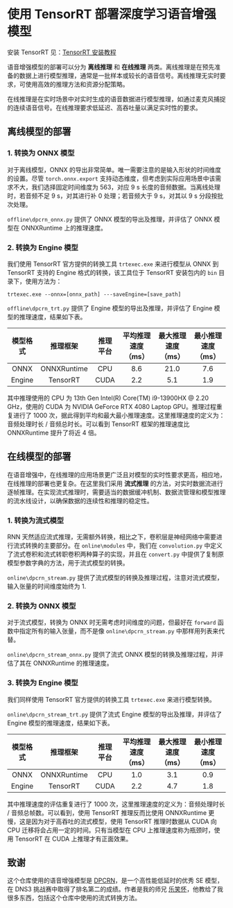 # 使用 TensorRT 部署深度学习语音增强模型

安装 TensorRT 见：[TensorRT 安装教程](./TRTSETUP_zh.md)

语音增强模型的部署可以分为 **离线推理** 和 **在线推理** 两类。离线推理是在预先准备的数据上进行模型推理，通常是一批样本或较长的语音信号。离线推理无实时要求，可使用高效的推理方法和资源分配策略。

在线推理是在实时场景中对实时生成的语音数据进行模型推理，如通过麦克风捕捉的连续语音信号。在线推理要求低延迟、高吞吐量以满足实时性的要求。

## 离线模型的部署
### 1. 转换为 ONNX 模型
对于离线模型，ONNX 的导出非常简单。唯一需要注意的是输入形状的时间维度的设置。尽管 `torch.onnx.export` 支持动态维度，但考虑到实际应用场景中该需求不大，我们选择固定时间维度为 563，对应 9 s 长度的音频数据。当离线处理时，若音频不足 9 s，对其进行补 0 处理；若音频大于 9 s，对其以 9 s 分段按批次处理。

`offline\dpcrn_onnx.py` 提供了 ONNX 模型的导出及推理，并评估了 ONNX 模型在 ONNXRuntime 上的推理速度。

### 2. 转换为 Engine 模型
我们使用 TensorRT 官方提供的转换工具 `trtexec.exe` 来进行模型从 ONNX 到 TensorRT 支持的 Engine 格式的转换，该工具位于 TensorRT 安装包内的 `bin` 目录下，使用方法为：
```
trtexec.exe --onnx=[onnx_path] ---saveEngine=[save_path]
```

`offline\dpcrn_trt.py` 提供了 Engine 模型的导出及推理，并评估了 Engine 模型的推理速度，结果如下表。

| **模型格式** | **推理框架** | **推理平台** | **平均推理速度 （ms）** | **最大推理速度 （ms）** | **最小推理速度 （ms）** |
|:-----------:|:-----------:|:-----------:|:----------------------:|:----------------------:|:----------------------:|
| ONNX | ONNXRuntime | CPU | 8.6 | 21.0 | 7.6|
| Engine |TensorRT| CUDA | 2.2 | 5.1 | 1.9 |

其中推理使用的 CPU 为 13th Gen Intel(R) Core(TM) i9-13900HX @ 2.20 GHz，使用的 CUDA 为 NVIDIA GeForce RTX 4080 Laptop GPU。推理过程重复进行了 1000 次，据此得到平均和最大最小推理速度。这里推理速度的定义为：音频处理时长 / 音频总时长。可以看到 TensorRT 框架的推理速度比 ONNXRuntime 提升了将近 4 倍。

## 在线模型的部署
在语音增强中，在线推理的应用场景更广泛且对模型的实时性要求更高，相应地，在线推理的部署也更复杂。在这里我们采用 **流式推理** 的方法，对实时数据流进行逐帧推理。在实现流式推理时，需要适当的数据缓冲机制、数据流管理和模型推理的流水线设计，以确保数据的连续性和推理的稳定性。

### 1. 转换为流式模型
RNN 天然适应流式推理，无需额外转换，相比之下，卷积层是神经网络中需要进行流式转换的主要部分。在 `online\modules` 中，我们在 `convolution.py` 中定义了流式卷积和流式转职卷积两种算子的实现，并且在 `convert.py` 中提供了复制原模型参数字典的方法，用于流式模型的转换。

`online\dpcrn_stream.py` 提供了流式模型的转换及推理过程，注意对流式模型，输入张量的时间维度始终为 1.

### 2. 转换为 ONNX 模型
对于流式模型，转换为 ONNX 时无需考虑时间维度的问题，但最好在 `forward` 函数中指定所有的输入张量，而不是像 `online\dpcrn_stream.py` 中那样用列表来代替。

`online\dpcrn_stream_onnx.py` 提供了流式 ONNX 模型的转换及推理过程，并评估了其在 ONNXRuntime 的推理速度。

### 3. 转换为 Engine 模型
我们同样使用 TensorRT 官方提供的转换工具 `trtexec.exe` 来进行模型转换。

`online\dpcrn_stream_trt.py` 提供了流式 Engine 模型的导出及推理，并评估了 Engine 模型的推理速度，结果如下表。

| **模型格式** | **推理框架** | **推理平台** | **平均推理速度 （ms）** | **最大推理速度 （ms）** | **最小推理速度 （ms）** |
|:-----------:|:-----------:|:-----------:|:----------------------:|:----------------------:|:----------------------:|
| ONNX | ONNXRuntime | CPU |1.0 | 3.1 | 0.9 |
| Engine |TensorRT| CUDA |2.2 | 4.7 | 1.8 |

其中推理速度的评估重复进行了 1000 次，这里推理速度的定义为：音频处理时长 / 音频总帧数。可以看到，使用 TensorRT 推理反而比使用 ONNXRuntime 更慢，这是因为对于高吞吐的流式模型，使用 TensorRT 推理时数据从 CUDA 向 CPU 迁移将会占用一定的时间。只有当模型在 CPU 上推理速度称为瓶颈时，使用 TensorRT 在 CUDA 上推理才有正面效果。

## 致谢
这个仓库使用的语音增强模型是 [DPCRN](https://arxiv.org/abs/2107.05429)，是一个高性能低延时的优秀 SE 模型，在 DNS3 挑战赛中取得了排名第二的成绩。作者是我的师兄 [乐笑怀](https://github.com/Le-Xiaohuai-speech)，他教给了我很多东西，包括这个仓库中使用的流式转换方法。
